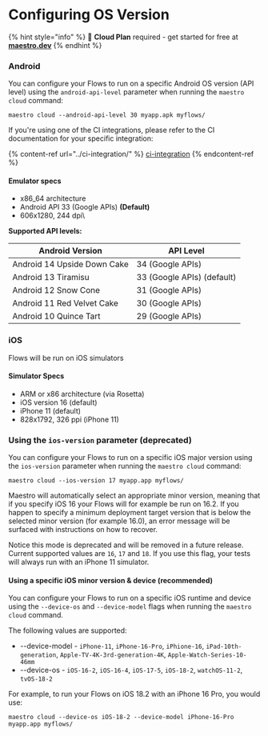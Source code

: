 # Configuring OS Version

{% hint style="info" %}
🚀 **Cloud Plan** required - get started for free at [**maestro.dev**](https://www.maestro.dev/)
{% endhint %}

### Android

You can configure your Flows to run on a specific Android OS version (API level) using the `android-api-level` parameter when running the `maestro cloud` command:

```
maestro cloud --android-api-level 30 myapp.apk myflows/
```

If you're using one of the CI integrations, please refer to the CI documentation for your specific integration:

{% content-ref url="../ci-integration/" %}
[ci-integration](../ci-integration/)
{% endcontent-ref %}

#### Emulator specs

* x86\_64 architecture
* Android API 33 (Google APIs) **(Default)**
* 606x1280, 244 dpi\


**Supported API levels:**

| Android Version             | API Level                  |
| --------------------------- | -------------------------- |
| Android 14 Upside Down Cake | 34 (Google APIs)           |
| Android 13 Tiramisu         | 33 (Google APIs) (default) |
| Android 12 Snow Cone        | 31 (Google APIs)           |
| Android 11 Red Velvet Cake  | 30 (Google APIs)           |
| Android 10 Quince Tart      | 29 (Google APIs)           |

### iOS

Flows will be run on iOS simulators&#x20;

#### Simulator Specs

* ARM or x86 architecture (via Rosetta)
* iOS version 16 (default)
* iPhone 11 (default)
* 828x1792, 326 ppi (iPhone 11)


### Using the `ios-version` parameter (deprecated)

You can configure your Flows to run on a specific iOS major version using the `ios-version` parameter when running the `maestro cloud` command:

```
maestro cloud --ios-version 17 myapp.app myflows/
```

Maestro will automatically select an appropriate minor version, meaning that if you specify iOS 16 your Flows will for example be run on 16.2. If you happen to specify a minimum deployment target version that is below the selected minor version (for example 16.0), an error message will be surfaced with instructions on how to recover.

Notice this mode is deprecated and will be removed in a future release. Current supported values are `16`, `17` and `18`. If you use this flag, your tests will always run with an iPhone 11 simulator.


#### Using a specific iOS minor version & device (recommended)

You can configure your Flows to run on a specific iOS runtime and device using the `--device-os` and `--device-model` flags when running the `maestro cloud` command. 

The following values are supported:

* --device-model - `iPhone-11`, `iPhone-16-Pro`, `iPhione-16`, `iPad-10th-generation`, `Apple-TV-4K-3rd-generation-4K`, `Apple-Watch-Series-10-46mm`
* --device-os - `iOS-16-2`, `iOS-16-4`, `iOS-17-5`, `iOS-18-2`, `watchOS-11-2`, `tvOS-18-2`

For example, to run your Flows on iOS 18.2 with an iPhone 16 Pro, you would use:

```
maestro cloud --device-os iOS-18-2 --device-model iPhone-16-Pro myapp.app myflows/
```

